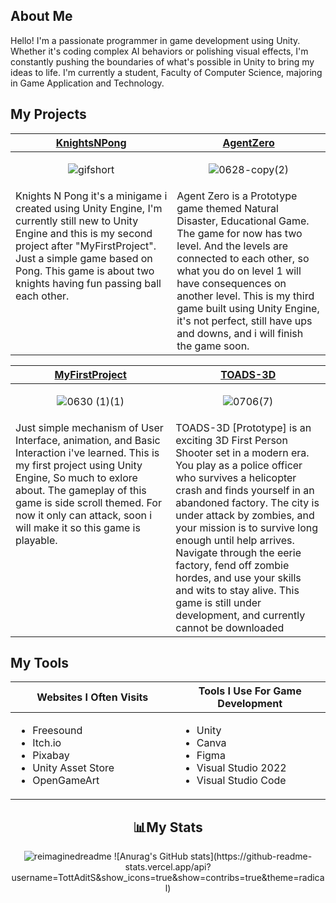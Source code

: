 <h2>About Me</h2>
Hello! I'm a passionate programmer in game development using Unity. Whether it's coding complex AI behaviors or polishing visual effects, I'm constantly pushing the boundaries of what's possible in Unity to bring my ideas to life. I'm currently a student, Faculty of Computer Science, majoring in Game Application and Technology. 

<h2>My Projects</h2>

<!-- ============================================= -->
<table>
  <thead>
    <tr>
      <th width="500px" align="center"><a href="https://github.com/TottAditS/KnightsNPongs">KnightsNPong</th>
      <th width="500px" align="center"><a href="https://github.com/TottAditS/AgentZero">AgentZero</th>
    </tr>
  </thead>
  <tbody>
  <tr width="500px" align="center">
  <td>
    
![gifshort](https://github.com/TottAditS/TottAditS/assets/154248410/ccab71c4-e624-4a9d-b61a-84318f04f220)

  </td>
  <td>

![0628-copy(2)](https://github.com/TottAditS/TottAditS/assets/154248410/cfbeab1c-c049-43d4-bd93-46f511aa7639)

  </td>
  </tr>
  <tr width="500px">
  <td valign="text-top">
Knights N Pong it's a minigame i created using Unity Engine, I'm currently still new to Unity Engine and this is my second project after "MyFirstProject". Just a simple game based on Pong. This game is about two knights having fun passing ball each other.
  </td>
  <td valign="text-top">
Agent Zero is a Prototype game themed Natural Disaster, Educational Game. The game for now has two level. And the levels are connected to each other, so what you do on level 1 will have
consequences on another level. This is my third game built using Unity Engine, it's not perfect, still have ups and downs, and i will finish the game soon.
  </td>
  </tr>
  

  </tbody>
</table>
<!-- ============================================= -->
<table>
  <thead>
    <tr>
      <th width="500px" align="center"><a href="https://github.com/TottAditS/MyFirstProject">MyFirstProject</th>
      <th width="500px" align="center"><a href="https://github.com/TottAditS/TOADS-3D">TOADS-3D</th>
    </tr>
  </thead>
  <tbody>
  <tr width="500px" align="center">
  <td>
    
![0630 (1)(1)](https://github.com/TottAditS/TottAditS/assets/154248410/a68079f2-006b-441d-8391-35897d0bbeed)

  </td>
  <td>

![0706(7)](https://github.com/TottAditS/TottAditS/assets/154248410/5d8a7b73-12b7-42cc-a61b-0fbd73b68d82)

  </td>
  </tr>
  <tr width="500px">
  <td valign="text-top">
Just simple mechanism of User Interface, animation, and Basic Interaction i've learned. This is my first project using Unity Engine, So much to exlore about. 
The gameplay of this game is side scroll themed. For now it only can attack, soon i will make it so this game is playable.
  </td>
  <td valign="text-top">
TOADS-3D [Prototype] is an exciting 3D First Person Shooter set in a modern era. You play as a police officer who survives a helicopter crash and finds yourself in an abandoned factory. The city is under attack by zombies, and your mission is to survive long enough until help arrives. Navigate through the eerie factory, fend off zombie hordes, and use your skills and wits to stay alive. This game is still under development, and currently cannot be downloaded
  </td>
  </tr>
  

  </tbody>
</table>

<!-- ============================================= -->
<h2>My Tools</h2>
<table>
  <thead>
    <tr>
      <th width="500px" align="center">Websites I Often Visits</th>
      <th width="500px" align="center">Tools I Use For Game Development</th>
    </tr>
  </thead>
  <tbody>
  <tr width="500px" align="left">
  <td>

  - Freesound
  - Itch.io
  - Pixabay
  - Unity Asset Store
  - OpenGameArt
  
  </td>
  <td>

  - Unity
  - Canva
  - Figma
  - Visual Studio 2022
  - Visual Studio Code

  </td>
  </tr>
  </tbody>
</table>
<!-- ============================================= -->

<h2 align="center">📊My Stats</h2>

<p align="center">
  <img src="https://myreadme.vercel.app/api/embed/TottAditS?panels=userstatistics,toprepositories,toplanguages,commitgraph" alt="reimaginedreadme" />
  ![Anurag's GitHub stats](https://github-readme-stats.vercel.app/api?username=TottAditS&show_icons=true&show=contribs=true&theme=radical)
</p>


